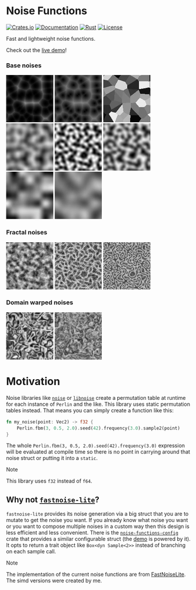 # Noise Functions

[![Crates.io](https://img.shields.io/crates/v/noise-functions.svg)](https://crates.io/crates/noise-functions)
[![Documentation](https://img.shields.io/docsrs/noise-functions)](https://docs.rs/noise-functions)
[![Rust](https://img.shields.io/crates/msrv/noise-functions)](#)
[![License](https://img.shields.io/crates/l/noise_functions)](#license)

Fast and lightweight noise functions.

Check out the [live demo][demo]!

### Base noises
[![](/example-images/cell_distance_sq.jpg "Cell Distance Squared")](https://github.com/bluurryy/noise-functions/blob/b550116dbdc717f1f43f5af16471effb527cf66b/generate-example-images/src/main.rs#L26)
[![](/example-images/cell_distance.jpg "Cell Distance")](https://github.com/bluurryy/noise-functions/blob/b550116dbdc717f1f43f5af16471effb527cf66b/generate-example-images/src/main.rs#L27)
[![](/example-images/cell_value.jpg "Cell Value")](https://github.com/bluurryy/noise-functions/blob/b550116dbdc717f1f43f5af16471effb527cf66b/generate-example-images/src/main.rs#L28)
[![](/example-images/perlin.jpg "Perlin")](https://github.com/bluurryy/noise-functions/blob/b550116dbdc717f1f43f5af16471effb527cf66b/generate-example-images/src/main.rs#L29)
[![](/example-images/open_simplex_2.jpg "OpenSimplex2")](https://github.com/bluurryy/noise-functions/blob/b550116dbdc717f1f43f5af16471effb527cf66b/generate-example-images/src/main.rs#L30)
[![](/example-images/open_simplex_2s.jpg "OpenSimplex2s")](https://github.com/bluurryy/noise-functions/blob/b550116dbdc717f1f43f5af16471effb527cf66b/generate-example-images/src/main.rs#L31)
[![](/example-images/value.jpg "Value")](https://github.com/bluurryy/noise-functions/blob/b550116dbdc717f1f43f5af16471effb527cf66b/generate-example-images/src/main.rs#L32)
[![](/example-images/value_cubic.jpg "Value Cubic")](https://github.com/bluurryy/noise-functions/blob/b550116dbdc717f1f43f5af16471effb527cf66b/generate-example-images/src/main.rs#L33)

### Fractal noises
[![](/example-images/fbm.jpg "Fbm (OpenSimplex2)")](https://github.com/bluurryy/noise-functions/blob/b550116dbdc717f1f43f5af16471effb527cf66b/generate-example-images/src/main.rs#L35)
[![](/example-images/ridged.jpg "Ridged (OpenSimplex2)")](https://github.com/bluurryy/noise-functions/blob/b550116dbdc717f1f43f5af16471effb527cf66b/generate-example-images/src/main.rs#L36)
[![](/example-images/ping_pong.jpg "Ping Pong (OpenSimplex2)")](https://github.com/bluurryy/noise-functions/blob/b550116dbdc717f1f43f5af16471effb527cf66b/generate-example-images/src/main.rs#L37)

### Domain warped noises
[![](/example-images/warped.jpg "Domain Warped (OpenSimplex2s)")](https://github.com/bluurryy/noise-functions/blob/b550116dbdc717f1f43f5af16471effb527cf66b/generate-example-images/src/main.rs#L39)
[![](/example-images/warped_fbm.jpg "Domain Warped Fbm (OpenSimplex2s)")](https://github.com/bluurryy/noise-functions/blob/b550116dbdc717f1f43f5af16471effb527cf66b/generate-example-images/src/main.rs#L49)

# Motivation
Noise libraries like [`noise`](https://docs.rs/noise) or [`libnoise`](https://docs.rs/libnoise) create a permutation table at runtime for each instance of `Perlin` and the like. This library uses static permutation tables instead. That means you can simply create a function like this:
```rust
fn my_noise(point: Vec2) -> f32 {
    Perlin.fbm(3, 0.5, 2.0).seed(42).frequency(3.0).sample2(point)
}
```
The whole `Perlin.fbm(3, 0.5, 2.0).seed(42).frequency(3.0)` expression will be evaluated at compile time so there is no point in carrying around that noise struct or putting it into a `static`.

> [!NOTE]
> This library uses `f32` instead of `f64`.

## Why not [`fastnoise-lite`](https://docs.rs/fastnoise-lite)?
`fastnoise-lite` provides its noise generation via a big struct that you are to mutate to get the noise you want. If you already know what noise you want or you want to compose multiple noises in a custom way then this design is less efficient and less convenient. There is the [`noise-functions-config`](https://docs.rs/noise-functions-config) crate that provides a similar configurable struct (the [demo] is powered by it). It opts to return a trait object like `Box<dyn Sample<2>>` instead of branching on each sample call.

> [!NOTE]
> The implementation of the current noise functions are from [FastNoiseLite](https://github.com/Auburn/FastNoiseLite). The simd versions were created by me.

[demo]: https://bluurryy.github.io/noise-functions-demo/